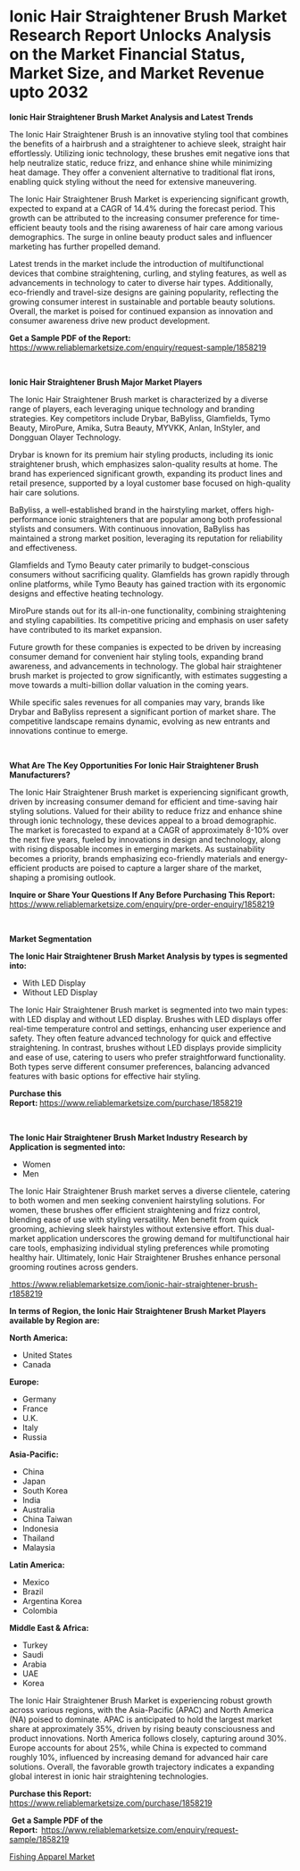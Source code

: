 <p><h1>Ionic Hair Straightener Brush Market Research Report Unlocks Analysis on the Market Financial Status, Market Size, and Market Revenue upto 2032</h1></p><p><strong>Ionic Hair Straightener Brush Market Analysis and Latest Trends</strong></p>
<p><p>The Ionic Hair Straightener Brush is an innovative styling tool that combines the benefits of a hairbrush and a straightener to achieve sleek, straight hair effortlessly. Utilizing ionic technology, these brushes emit negative ions that help neutralize static, reduce frizz, and enhance shine while minimizing heat damage. They offer a convenient alternative to traditional flat irons, enabling quick styling without the need for extensive maneuvering.</p><p>The Ionic Hair Straightener Brush Market is experiencing significant growth, expected to expand at a CAGR of 14.4% during the forecast period. This growth can be attributed to the increasing consumer preference for time-efficient beauty tools and the rising awareness of hair care among various demographics. The surge in online beauty product sales and influencer marketing has further propelled demand. </p><p>Latest trends in the market include the introduction of multifunctional devices that combine straightening, curling, and styling features, as well as advancements in technology to cater to diverse hair types. Additionally, eco-friendly and travel-size designs are gaining popularity, reflecting the growing consumer interest in sustainable and portable beauty solutions. Overall, the market is poised for continued expansion as innovation and consumer awareness drive new product development.</p></p>
<p><strong>Get a Sample PDF of the Report:&nbsp;</strong> <a href="https://www.reliablemarketsize.com/enquiry/request-sample/1858219?utm_campaign=2955&utm_medium=2&utm_source=Github&utm_content=ia&utm_term=05042025&utm_id=ionic-hair-straightener-brush">https://www.reliablemarketsize.com/enquiry/request-sample/1858219</a></p>
<p>&nbsp;</p>
<p><strong>Ionic Hair Straightener Brush Major Market Players</strong></p>
<p><p>The Ionic Hair Straightener Brush market is characterized by a diverse range of players, each leveraging unique technology and branding strategies. Key competitors include Drybar, BaByliss, Glamfields, Tymo Beauty, MiroPure, Amika, Sutra Beauty, MYVKK, Anlan, InStyler, and Dongguan Olayer Technology.</p><p>Drybar is known for its premium hair styling products, including its ionic straightener brush, which emphasizes salon-quality results at home. The brand has experienced significant growth, expanding its product lines and retail presence, supported by a loyal customer base focused on high-quality hair care solutions.</p><p>BaByliss, a well-established brand in the hairstyling market, offers high-performance ionic straighteners that are popular among both professional stylists and consumers. With continuous innovation, BaByliss has maintained a strong market position, leveraging its reputation for reliability and effectiveness.</p><p>Glamfields and Tymo Beauty cater primarily to budget-conscious consumers without sacrificing quality. Glamfields has grown rapidly through online platforms, while Tymo Beauty has gained traction with its ergonomic designs and effective heating technology.</p><p>MiroPure stands out for its all-in-one functionality, combining straightening and styling capabilities. Its competitive pricing and emphasis on user safety have contributed to its market expansion.</p><p>Future growth for these companies is expected to be driven by increasing consumer demand for convenient hair styling tools, expanding brand awareness, and advancements in technology. The global hair straightener brush market is projected to grow significantly, with estimates suggesting a move towards a multi-billion dollar valuation in the coming years.</p><p>While specific sales revenues for all companies may vary, brands like Drybar and BaByliss represent a significant portion of market share. The competitive landscape remains dynamic, evolving as new entrants and innovations continue to emerge.</p></p>
<p>&nbsp;</p>
<p><strong>What Are The Key Opportunities For Ionic Hair Straightener Brush Manufacturers?</strong></p>
<p><p>The Ionic Hair Straightener Brush market is experiencing significant growth, driven by increasing consumer demand for efficient and time-saving hair styling solutions. Valued for their ability to reduce frizz and enhance shine through ionic technology, these devices appeal to a broad demographic. The market is forecasted to expand at a CAGR of approximately 8-10% over the next five years, fueled by innovations in design and technology, along with rising disposable incomes in emerging markets. As sustainability becomes a priority, brands emphasizing eco-friendly materials and energy-efficient products are poised to capture a larger share of the market, shaping a promising outlook.</p></p>
<p><strong>Inquire or Share Your Questions If Any Before Purchasing This Report:</strong> <a href="https://www.reliablemarketsize.com/enquiry/pre-order-enquiry/1858219?utm_campaign=2955&utm_medium=2&utm_source=Github&utm_content=ia&utm_term=05042025&utm_id=ionic-hair-straightener-brush">https://www.reliablemarketsize.com/enquiry/pre-order-enquiry/1858219</a></p>
<p>&nbsp;</p>
<p><strong>Market Segmentation</strong></p>
<p><strong>The Ionic Hair Straightener Brush Market Analysis by types is segmented into:</strong></p>
<p><ul><li>With LED Display</li><li>Without LED Display</li></ul></p>
<p><p>The Ionic Hair Straightener Brush market is segmented into two main types: with LED display and without LED display. Brushes with LED displays offer real-time temperature control and settings, enhancing user experience and safety. They often feature advanced technology for quick and effective straightening. In contrast, brushes without LED displays provide simplicity and ease of use, catering to users who prefer straightforward functionality. Both types serve different consumer preferences, balancing advanced features with basic options for effective hair styling.</p></p>
<p><strong>Purchase this Report:&nbsp;</strong><a href="https://www.reliablemarketsize.com/purchase/1858219?utm_campaign=2955&utm_medium=2&utm_source=Github&utm_content=ia&utm_term=05042025&utm_id=ionic-hair-straightener-brush">https://www.reliablemarketsize.com/purchase/1858219</a></p>
<p>&nbsp;</p>
<p><strong>The Ionic Hair Straightener Brush Market Industry Research by Application is segmented into:</strong></p>
<p><ul><li>Women</li><li>Men</li></ul></p>
<p><p>The Ionic Hair Straightener Brush market serves a diverse clientele, catering to both women and men seeking convenient hairstyling solutions. For women, these brushes offer efficient straightening and frizz control, blending ease of use with styling versatility. Men benefit from quick grooming, achieving sleek hairstyles without extensive effort. This dual-market application underscores the growing demand for multifunctional hair care tools, emphasizing individual styling preferences while promoting healthy hair. Ultimately, Ionic Hair Straightener Brushes enhance personal grooming routines across genders.</p></p>
<p><a href="https://www.reliablemarketsize.com/ionic-hair-straightener-brush-r1858219?utm_campaign=2955&utm_medium=2&utm_source=Github&utm_content=ia&utm_term=05042025&utm_id=ionic-hair-straightener-brush">&nbsp;https://www.reliablemarketsize.com/ionic-hair-straightener-brush-r1858219</a></p>
<p><strong>In terms of Region, the Ionic Hair Straightener Brush Market Players available by Region are:</strong></p>
<p>
    <p> <strong> North America: </strong>
        <ul>
            <li>United States</li>
            <li>Canada</li>
        </ul>
        </p> 
    <p> <strong> Europe: </strong>
        <ul>
            <li>Germany</li>
            <li>France</li>
            <li>U.K.</li>
            <li>Italy</li>
            <li>Russia</li>
        </ul>
        </p> 
    <p> <strong> Asia-Pacific: </strong>
        <ul>
            <li>China</li>
            <li>Japan</li>
            <li>South Korea</li>
            <li>India</li>
            <li>Australia</li>
            <li>China Taiwan</li>
            <li>Indonesia</li>
            <li>Thailand</li>
            <li>Malaysia</li>
        </ul>
        </p> 
    <p> <strong> Latin America: </strong>
        <ul>
            <li>Mexico</li>
            <li>Brazil</li>
            <li>Argentina Korea</li>
            <li>Colombia</li>
        </ul>
        </p> 
    <p> <strong> Middle East & Africa: </strong>
        <ul>
            <li>Turkey</li>
            <li>Saudi</li>
            <li>Arabia</li>
            <li>UAE</li>
            <li>Korea</li>
        </ul>
    </p>
    </p>
<p><p>The Ionic Hair Straightener Brush Market is experiencing robust growth across various regions, with the Asia-Pacific (APAC) and North America (NA) poised to dominate. APAC is anticipated to hold the largest market share at approximately 35%, driven by rising beauty consciousness and product innovations. North America follows closely, capturing around 30%. Europe accounts for about 25%, while China is expected to command roughly 10%, influenced by increasing demand for advanced hair care solutions. Overall, the favorable growth trajectory indicates a expanding global interest in ionic hair straightening technologies.</p></p>
<p><strong>Purchase this Report: </strong><a href="https://www.reliablemarketsize.com/purchase/1858219?utm_campaign=2955&utm_medium=2&utm_source=Github&utm_content=ia&utm_term=05042025&utm_id=ionic-hair-straightener-brush">https://www.reliablemarketsize.com/purchase/1858219</a></p>
<p>&nbsp;<strong>Get a Sample PDF of the Report:&nbsp;&nbsp;</strong><a href="https://www.reliablemarketsize.com/enquiry/request-sample/1858219?utm_campaign=2955&utm_medium=2&utm_source=Github&utm_content=ia&utm_term=05042025&utm_id=ionic-hair-straightener-brush">https://www.reliablemarketsize.com/enquiry/request-sample/1858219</a></p>
<p><strong></strong></p>
<p><p><a href="https://github.com/amoakuolaopa/Market-Research-Report-List-1/blob/main/fishing-apparel-market.md?utm_campaign=2955&utm_medium=2&utm_source=Github&utm_content=ia&utm_term=05042025&utm_id=ionic-hair-straightener-brush">Fishing Apparel Market</a></p></p>